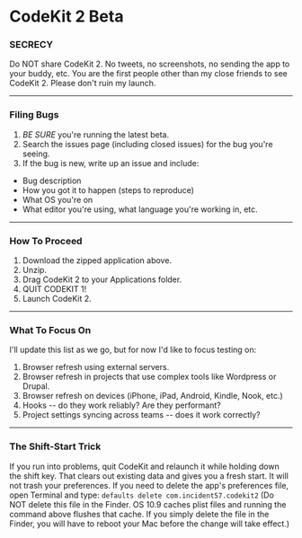 CodeKit 2 Beta
==============


### SECRECY

Do NOT share CodeKit 2. No tweets, no screenshots, no sending the app to your buddy, etc. You are the first people other than my close friends to see CodeKit 2. Please don't ruin my launch.


---------------------------------------------------------

### Filing Bugs

1. *BE SURE* you're running the latest beta.
2. Search the issues page (including closed issues) for the bug you're seeing.
3. If the bug is new, write up an issue and include:

+ Bug description
+ How you got it to happen (steps to reproduce)
+ What OS you're on
+ What editor you're using, what language you're working in, etc.



---------------------------------------------------------

### How To Proceed

1. Download the zipped application above.
2. Unzip.
3. Drag CodeKit 2 to your Applications folder.
4. QUIT CODEKIT 1!
5. Launch CodeKit 2.

---------------------------------------------------------

### What To Focus On

I'll update this list as we go, but for now I'd like to focus testing on:

1. Browser refresh using external servers.
2. Browser refresh in projects that use complex tools like Wordpress or Drupal.
3. Browser refresh on devices (iPhone, iPad, Android, Kindle, Nook, etc.)
4. Hooks -- do they work reliably? Are they performant?
5. Project settings syncing across teams -- does it work correctly?

---------------------------------------------------------

### The Shift-Start Trick

If you run into problems, quit CodeKit and relaunch it while holding down the shift key. That clears out existing data and gives you a fresh start. It will not trash your preferences. If you need to delete the app's preferences file, open Terminal and type: `defaults delete com.incident57.codekit2` (Do NOT delete this file in the Finder. OS 10.9 caches plist files and running the command above flushes that cache. If you simply delete the file in the Finder, you will have to reboot your Mac before the change will take effect.)




